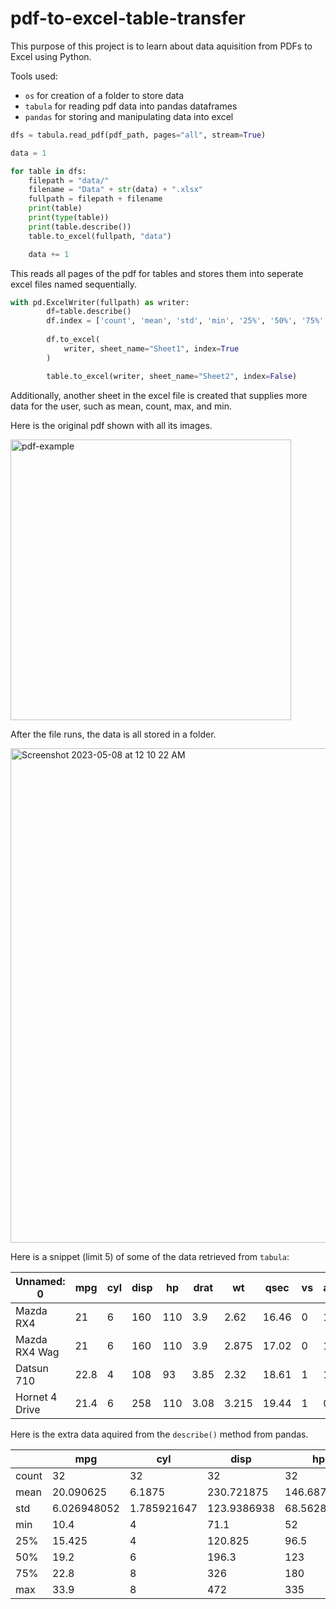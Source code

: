# pdf-to-excel-table-transfer
This purpose of this project is to learn about data aquisition from PDFs to Excel using Python. 

Tools used:
* `os` for creation of a folder to store data
* `tabula` for reading pdf data into pandas dataframes
* `pandas` for storing and manipulating data into excel

```Python
dfs = tabula.read_pdf(pdf_path, pages="all", stream=True)

data = 1

for table in dfs:
    filepath = "data/"
    filename = "Data" + str(data) + ".xlsx"
    fullpath = filepath + filename
    print(table)
    print(type(table))
    print(table.describe())
    table.to_excel(fullpath, "data")

    data += 1
```
    
This reads all pages of the pdf for tables and stores them into seperate excel files named sequentially. 

```Python
with pd.ExcelWriter(fullpath) as writer:
        df=table.describe()
        df.index = ['count', 'mean', 'std', 'min', '25%', '50%', '75%', 'max']
        
        df.to_excel(
            writer, sheet_name="Sheet1", index=True
        )

        table.to_excel(writer, sheet_name="Sheet2", index=False)
```

Additionally, another sheet in the excel file is created that supplies more data for the user, such as mean, count, max, and min.

Here is the original pdf shown with all its images. 

<img width="449" alt="pdf-example" src="https://user-images.githubusercontent.com/107063397/236738618-31556423-39b8-4c4f-ae24-7164d7dd00fa.png">

After the file runs, the data is all stored in a folder.

<img width="791" alt="Screenshot 2023-05-08 at 12 10 22 AM" src="https://user-images.githubusercontent.com/107063397/236739208-6aa09bfc-25b9-4c71-855c-ca1c8f8cef51.png">

Here is a snippet (limit 5) of some of the data retrieved from `tabula`:

| Unnamed: 0     | mpg  | cyl | disp | hp  | drat | wt    | qsec  | vs | am | gear | carb |
| -------------- | ---- | --- | ---- | --- | ---- | ----- | ----- | -- | -- | ---- | ---- |
| Mazda RX4      | 21   | 6   | 160  | 110 | 3.9  | 2.62  | 16.46 | 0  | 1  | 4    | 4    |
| Mazda RX4 Wag  | 21   | 6   | 160  | 110 | 3.9  | 2.875 | 17.02 | 0  | 1  | 4    | 4    |
| Datsun 710     | 22.8 | 4   | 108  | 93  | 3.85 | 2.32  | 18.61 | 1  | 1  | 4    | 1    |
| Hornet 4 Drive | 21.4 | 6   | 258  | 110 | 3.08 | 3.215 | 19.44 | 1  | 0  | 3    | 1    |

Here is the extra data aquired from the `describe()` method from pandas.

|       | mpg         | cyl         | disp        | hp          | drat         | wt          | qsec        | vs           | am           | gear         | carb        |
| ----- | ----------- | ----------- | ----------- | ----------- | ------------ | ----------- | ----------- | ------------ | ------------ | ------------ | ----------- |
| count | 32          | 32          | 32          | 32          | 32           | 32          | 32          | 32           | 32           | 32           | 32          |
| mean  | 20.090625   | 6.1875      | 230.721875  | 146.6875    | 3.5965625    | 3.21725     | 17.84875    | 0.4375       | 0.40625      | 3.6875       | 2.8125      |
| std   | 6.026948052 | 1.785921647 | 123.9386938 | 68.56286849 | 0.5346787361 | 0.978457443 | 1.786943236 | 0.5040161288 | 0.4989909172 | 0.7378040653 | 1.615199978 |
| min   | 10.4        | 4           | 71.1        | 52          | 2.76         | 1.513       | 14.5        | 0            | 0            | 3            | 1           |
| 25%   | 15.425      | 4           | 120.825     | 96.5        | 3.08         | 2.58125     | 16.8925     | 0            | 0            | 3            | 2           |
| 50%   | 19.2        | 6           | 196.3       | 123         | 3.695        | 3.325       | 17.71       | 0            | 0            | 4            | 2           |
| 75%   | 22.8        | 8           | 326         | 180         | 3.92         | 3.61        | 18.9        | 1            | 1            | 4            | 4           |
| max   | 33.9        | 8           | 472         | 335         | 4.93         | 5.424       | 22.9        | 1            | 1            | 5            | 8           |

